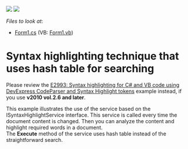 <!-- default badges list -->
[![](https://img.shields.io/badge/Open_in_DevExpress_Support_Center-FF7200?style=flat-square&logo=DevExpress&logoColor=white)](https://supportcenter.devexpress.com/ticket/details/E2044)
[![](https://img.shields.io/badge/📖_How_to_use_DevExpress_Examples-e9f6fc?style=flat-square)](https://docs.devexpress.com/GeneralInformation/403183)
<!-- default badges end -->
<!-- default file list -->
*Files to look at*:

* [Form1.cs](./CS/SyntaxHighlighting/Form1.cs) (VB: [Form1.vb](./VB/SyntaxHighlighting/Form1.vb))
<!-- default file list end -->
# Syntax highlighting technique that uses hash table for searching


<p>Please review the  <a href="https://www.devexpress.com/Support/Center/p/E2993">E2993: Syntax highlighting for C# and VB code using DevExpress CodeParser and Syntax Highlight tokens</a> example instead, if you use <strong>v2010 vol.2.6</strong><strong> and later</strong>.</p><p>This example illustrates the use of the service based on the ISyntaxHighlightService interface. This service is called every time the document content is changed. Then you can analyze the content and highlight required words in a document.<br />
The <strong>Execute</strong> method of the service uses hash table  instead of the straightforward search.<br />
</p>

<br/>


